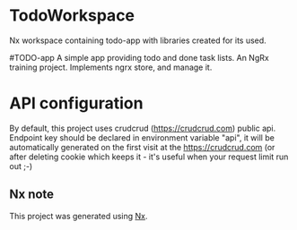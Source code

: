 # TodoWorkspace

Nx workspace containing todo-app with libraries created for its used.

#TODO-app
A simple app providing todo and done task lists. An NgRx training project.
Implements ngrx store, and manage it.

# API configuration

By default, this project uses crudcrud (https://crudcrud.com) public api.
Endpoint key should be declared in environment variable "api", it will
be automatically generated on the first visit at the https://crudcrud.com
(or after deleting cookie which keeps it - it's useful when your
request limit run out ;-)

## Nx note

This project was generated using [Nx](https://nx.dev).
